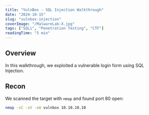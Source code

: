 ```yaml
---
title: "VulnBox - SQL Injection Walkthrough"
date: "2024-10-15"
slug: "vulnbox-injection"
coverImage: "/MalwareLab-X.jpg"
tags: ["SQLi", "Penetration Testing", "CTF"]
readingTime: "5 min"
---
```


## Overview

In this walkthrough, we exploited a vulnerable login form using SQL Injection.

## Recon

We scanned the target with `nmap` and found port 80 open:

```bash
nmap -sC -sV -oA vulnbox 10.10.10.10

